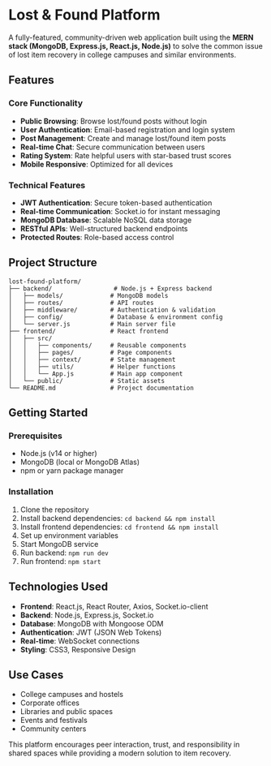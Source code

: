 # Lost & Found Platform

A fully-featured, community-driven web application built using the **MERN stack (MongoDB, Express.js, React.js, Node.js)** to solve the common issue of lost item recovery in college campuses and similar environments.

## Features

### Core Functionality
- **Public Browsing**: Browse lost/found posts without login
- **User Authentication**: Email-based registration and login system
- **Post Management**: Create and manage lost/found item posts
- **Real-time Chat**: Secure communication between users
- **Rating System**: Rate helpful users with star-based trust scores
- **Mobile Responsive**: Optimized for all devices

### Technical Features
- **JWT Authentication**: Secure token-based authentication
- **Real-time Communication**: Socket.io for instant messaging
- **MongoDB Database**: Scalable NoSQL data storage
- **RESTful APIs**: Well-structured backend endpoints
- **Protected Routes**: Role-based access control

## Project Structure

```
lost-found-platform/
├── backend/                 # Node.js + Express backend
│   ├── models/             # MongoDB models
│   ├── routes/             # API routes
│   ├── middleware/         # Authentication & validation
│   ├── config/             # Database & environment config
│   └── server.js           # Main server file
├── frontend/               # React frontend
│   ├── src/
│   │   ├── components/     # Reusable components
│   │   ├── pages/          # Page components
│   │   ├── context/        # State management
│   │   ├── utils/          # Helper functions
│   │   └── App.js          # Main app component
│   └── public/             # Static assets
└── README.md               # Project documentation
```

## Getting Started

### Prerequisites
- Node.js (v14 or higher)
- MongoDB (local or MongoDB Atlas)
- npm or yarn package manager

### Installation

1. Clone the repository
2. Install backend dependencies: `cd backend && npm install`
3. Install frontend dependencies: `cd frontend && npm install`
4. Set up environment variables
5. Start MongoDB service
6. Run backend: `npm run dev`
7. Run frontend: `npm start`

## Technologies Used

- **Frontend**: React.js, React Router, Axios, Socket.io-client
- **Backend**: Node.js, Express.js, Socket.io
- **Database**: MongoDB with Mongoose ODM
- **Authentication**: JWT (JSON Web Tokens)
- **Real-time**: WebSocket connections
- **Styling**: CSS3, Responsive Design

## Use Cases

- College campuses and hostels
- Corporate offices
- Libraries and public spaces
- Events and festivals
- Community centers

This platform encourages peer interaction, trust, and responsibility in shared spaces while providing a modern solution to item recovery.